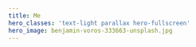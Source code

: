 ```yaml
---
title: Me
hero_classes: 'text-light parallax hero-fullscreen'
hero_image: benjamin-voros-333663-unsplash.jpg
---
```


